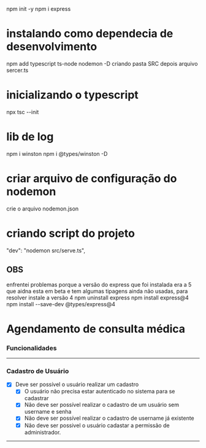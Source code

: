 npm init -y
npm i express
# instalando como dependecia de desenvolvimento
npm add typescript ts-node nodemon -D
criando pasta SRC depois arquivo sercer.ts
# inicializando o typescript
npx tsc --init
# lib de log
npm i winston
npm i @types/winston -D
# criar arquivo de configuração do nodemon
crie o arquivo nodemon.json
# criando script do projeto 
"dev": "nodemon src/serve.ts",

## OBS
enfrentei problemas porque a versão do express que foi instalada era a 5 que aidna esta em beta e tem algumas tipagens ainda não usadas, para resolver instale a versão 4
npm uninstall express
npm install express@4
npm install --save-dev @types/express@4


# Agendamento de consulta médica

### **Funcionalidades**

---
### **Cadastro de Usuário**

- [x] Deve ser possível o usuário realizar um cadastro
  - [x] O usuário não precisa estar autenticado no sistema para se cadastrar
  - [x] Não deve ser possível realizar o cadastro de um usuário sem username e senha
  - [x] Não deve ser possível realizar o cadastro de  username já existente
  - [x] Não deve ser possivel o usuário cadastar a permissão de administrador.

---
 
